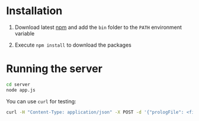 # Installation

1. Download latest [npm](https://nodejs.org/en/) and add the `bin` folder to the
`PATH` environment variable

2. Execute `npm install` to download the packages

# Running the server

```sh
cd server
node app.js
```
You can use `curl` for testing:

```sh
curl -H "Content-Type: application/json" -X POST -d '{"prologFile": <file_input>}' localhost:3000
```
